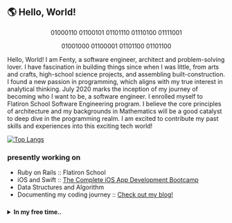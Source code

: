 ## :earth_americas: Hello, World!

<p align="center">01000110 01100101 01101110 01110100 01111001</p>
<p align="center">01001000 01100001 01101100 01101100</p>

<p>
  Hello, World! I am Fenty, a software engineer, architect and problem-solving lover. I have fascination in building things since when I was little, from arts and crafts, high-school science projects, and assembling built-construction. I found a new passion in programming, which aligns with my true interest in analytical thinking. July 2020 marks the inception of my journey of becoming who I want to be, a software engineer. I enrolled myself to Flatiron School Software Engineering program. I believe the core principles of architecture and my backgrounds in Mathematics will be a good catalyst to deep dive in the programming realm. I am excited to contribute my past skills and experiences into this exciting tech world!
</p>


[![Top Langs](https://github-readme-stats.vercel.app/api/top-langs/?username=fentyhall&layout=compact)](https://github.com/fentyhall/github-readme-stats)


### presently working on
<ul>
  <li>Ruby on Rails :: Flatiron School
  <li>iOS and Swift :: <a href="https://www.udemy.com/course/ios-13-app-development-bootcamp/">The Complete iOS App Development Bootcamp</a>
  <li>Data Structures and Algorithm
  <li>Documenting my coding journey :: <a href="https://dev.to/codinghall">Check out my blog!</a></li>
</ul>

### 

<details>
  <summary><strong>In my free time..</strong></summary>
  <ul>
    <li>:stew: Cooking</li>
    <li>:dog2: Hike with my <a href="https://www.instagram.com/shibaogram/">Doge</a></li>
    <li>:books: Reading, currently on Mindset: The New Psychology of Success by Carol Dweck</li>
  <ul>
</details>

<!--
**fentyhall/fentyhall** is a ✨ _special_ ✨ repository because its `README.md` (this file) appears on your GitHub profile.
- 🔭 I’m currently working on ...
- 🌱 I’m currently learning ...
- 👯 I’m looking to collaborate on ...
- 🤔 I’m looking for help with ...
- 💬 Ask me about ...
- 📫 How to reach me: ...
- 😄 Pronouns: ...
- ⚡ Fun fact: ...
-->
